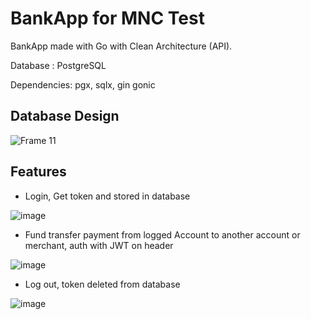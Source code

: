 # BankApp for MNC Test

BankApp made with Go with Clean Architecture (API).

Database : PostgreSQL 

Dependencies: pgx, sqlx, gin gonic

## Database Design

![Frame 11](https://user-images.githubusercontent.com/63460549/165040318-fa79b0d1-a70b-4355-9d84-d559f4ab86d6.png)

## Features

- Login, Get token and stored in database

![image](https://user-images.githubusercontent.com/63460549/165037874-fdcb6cd0-0dd5-4a2d-8829-ab6008125ddf.png)

- Fund transfer payment from logged Account to another account or merchant, auth with JWT on header

![image](https://user-images.githubusercontent.com/63460549/165038105-d9a74059-1178-423d-af5a-ec32c39bad14.png)

- Log out, token deleted from database

![image](https://user-images.githubusercontent.com/63460549/165038187-1cbea647-44e8-4ad1-8b9a-055a0e6b319e.png)
